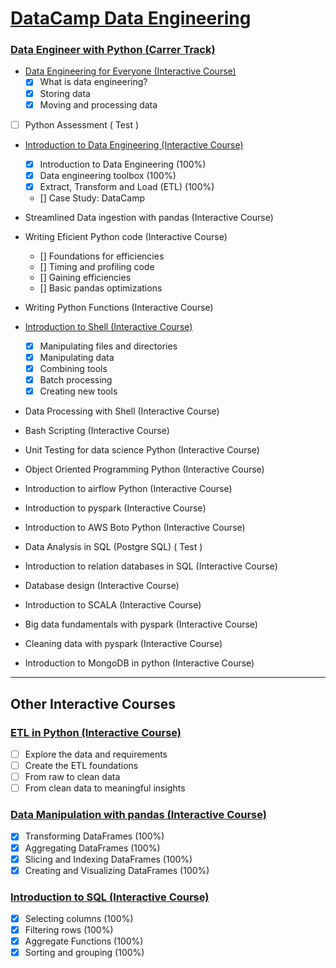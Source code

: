 # [DataCamp Data Engineering](datacamp.com)

### [Data Engineer with Python (Carrer Track)](https://app.datacamp.com/learn/career-tracks/data-engineer-with-python)

- [Data Engineering for Everyone (Interactive Course)](https://app.datacamp.com/learn/courses/data-engineering-for-everyone)
    - [x]  What is data engineering?
    - [x]  Storing data
    - [x]  Moving and processing data

- [ ]  Python Assessment ( Test )

- [Introduction to Data Engineering (Interactive Course)](https://app.datacamp.com/learn/courses/introduction-to-data-engineering)
    - [x]  Introduction to Data Engineering (100%)
    - [x]  Data engineering toolbox (100%)
    - [x]  Extract, Transform and Load (ETL) (100%)
    - []  Case Study: DataCamp

- Streamlined Data ingestion with pandas (Interactive Course)

- Writing Eficient Python code (Interactive Course)
    - []  Foundations for efficiencies
    - []  Timing and profiling code 
    - []  Gaining efficiencies 
    - []  Basic pandas optimizations 

- Writing Python Functions (Interactive Course)

- [Introduction to Shell (Interactive Course)](https://app.datacamp.com/learn/courses/introduction-to-shell)
    - [x]  Manipulating files and directories
    - [x]  Manipulating data
    - [x]  Combining tools
    - [x]  Batch processing
    - [x]  Creating new tools

- Data Processing with Shell (Interactive Course)

- Bash Scripting (Interactive Course)

- Unit Testing for data science Python (Interactive Course)

- Object Oriented Programming Python (Interactive Course)

- Introduction to airflow Python (Interactive Course) 

- Introduction to pyspark (Interactive Course)

- Introduction to AWS Boto Python (Interactive Course)

- Data Analysis in SQL (Postgre SQL) ( Test )

- Introduction to relation databases in SQL (Interactive Course)

- Database design (Interactive Course)

- Introduction to SCALA (Interactive Course)

- Big data fundamentals with pyspark (Interactive Course)

- Cleaning data with pyspark (Interactive Course)

- Introduction to MongoDB in python (Interactive Course)

---

## Other Interactive Courses

### [ETL in Python (Interactive Course)](https://app.datacamp.com/learn/courses/etl-in-python)
- [ ]  Explore the data and requirements
- [ ]  Create the ETL foundations
- [ ]  From raw to clean data
- [ ]  From clean data to meaningful insights

### [Data Manipulation with pandas (Interactive Course)](https://app.datacamp.com/learn/courses/data-manipulation-with-pandas)
- [x]  Transforming DataFrames (100%)
- [x]  Aggregating DataFrames (100%)
- [x]  Slicing and Indexing DataFrames (100%)
- [x]  Creating and Visualizing DataFrames (100%)

### [Introduction to SQL (Interactive Course)](https://app.datacamp.com/learn/courses/introduction-to-sql) 
- [x] Selecting columns (100%)
- [x] Filtering rows (100%)
- [x] Aggregate Functions (100%)
- [x] Sorting and grouping  (100%)